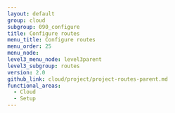 ```yaml
---
layout: default
group: cloud
subgroup: 090_configure
title: Configure routes
menu_title: Configure routes
menu_order: 25
menu_node:
level3_menu_node: level3parent
level3_subgroup: routes
version: 2.0
github_link: cloud/project/project-routes-parent.md
functional_areas:
  - Cloud
  - Setup
---
```

